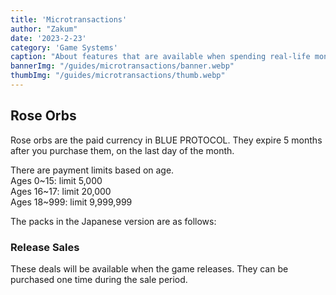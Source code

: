 ```yaml
---
title: 'Microtransactions'
author: "Zakum"
date: '2023-2-23'
category: 'Game Systems'
caption: "About features that are available when spending real-life money."
bannerImg: "/guides/microtransactions/banner.webp"
thumbImg: "/guides/microtransactions/thumb.webp"
---
```


<script>
    import StickyNote from "$lib/components/StickyNote.svelte";
    import RoseOrbPacks from "./RoseOrbPacks.svelte";
    import PlatformOptions from "./PlatformOptions.svelte";
    import CurrencyOptions from "./CurrencyOptions.svelte";
</script>

## Rose Orbs
Rose orbs are the paid currency in BLUE PROTOCOL. They expire 5 months after you purchase them, on the last day of the month.

<StickyNote type="note">
    There are payment limits based on age.<br />
    Ages 0~15: limit 5,000<br />
    Ages 16~17: limit 20,000<br />
    Ages 18~999: limit 9,999,999
</StickyNote>

The packs in the Japanese version are as follows:

<CurrencyOptions />
<PlatformOptions />

<RoseOrbPacks />

### Release Sales
These deals will be available when the game releases. They can be purchased one time during the sale period.

<RoseOrbPacks releaseSales />